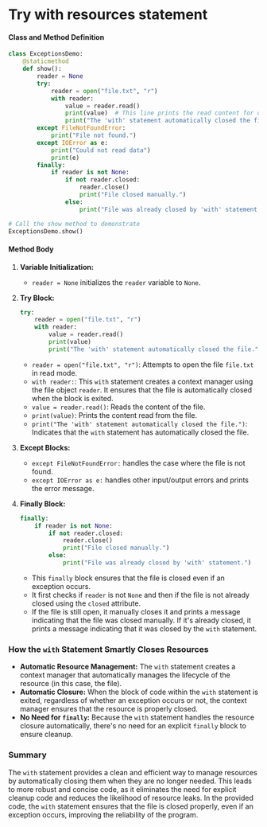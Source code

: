 # Try **with** resources statement 

#### Class and Method Definition

```python
class ExceptionsDemo:
    @staticmethod
    def show():
        reader = None
        try:
            reader = open("file.txt", "r")
            with reader:
                value = reader.read()
                print(value)  # This line prints the read content for demonstration purposes
                print("The 'with' statement automatically closed the file.")
        except FileNotFoundError:
            print("File not found.")
        except IOError as e:
            print("Could not read data")
            print(e)
        finally:
            if reader is not None:
                if not reader.closed:
                    reader.close()
                    print("File closed manually.")
                else:
                    print("File was already closed by 'with' statement.")

# Call the show method to demonstrate
ExceptionsDemo.show()
```

#### Method Body

1. **Variable Initialization:**
   - `reader = None` initializes the `reader` variable to `None`.

2. **Try Block:**

   ```python
   try:
       reader = open("file.txt", "r")
       with reader:
           value = reader.read()
           print(value)
           print("The 'with' statement automatically closed the file.")
   ```

   - `reader = open("file.txt", "r")`: Attempts to open the file `file.txt` in read mode.
   - `with reader:`: This `with` statement creates a context manager using the file object `reader`. It ensures that the file is automatically closed when the block is exited.
   - `value = reader.read()`: Reads the content of the file.
   - `print(value)`: Prints the content read from the file.
   - `print("The 'with' statement automatically closed the file.")`: Indicates that the `with` statement has automatically closed the file.

3. **Except Blocks:**
   - `except FileNotFoundError:` handles the case where the file is not found.
   - `except IOError as e:` handles other input/output errors and prints the error message.

4. **Finally Block:**

   ```python
   finally:
       if reader is not None:
           if not reader.closed:
               reader.close()
               print("File closed manually.")
           else:
               print("File was already closed by 'with' statement.")
   ```

   - This `finally` block ensures that the file is closed even if an exception occurs.
   - It first checks if `reader` is not `None` and then if the file is not already closed using the `closed` attribute.
   - If the file is still open, it manually closes it and prints a message indicating that the file was closed manually. If it's already closed, it prints a message indicating that it was closed by the `with` statement.

### How the `with` Statement Smartly Closes Resources

- **Automatic Resource Management:** The `with` statement creates a context manager that automatically manages the lifecycle of the resource (in this case, the file).
- **Automatic Closure:** When the block of code within the `with` statement is exited, regardless of whether an exception occurs or not, the context manager ensures that the resource is properly closed.
- **No Need for `finally`:** Because the `with` statement handles the resource closure automatically, there's no need for an explicit `finally` block to ensure cleanup.

### Summary

The `with` statement provides a clean and efficient way to manage resources by automatically closing them when they are no longer needed. This leads to more robust and concise code, as it eliminates the need for explicit cleanup code and reduces the likelihood of resource leaks. In the provided code, the `with` statement ensures that the file is closed properly, even if an exception occurs, improving the reliability of the program.